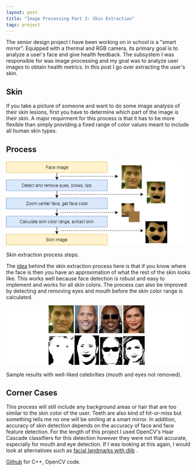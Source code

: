 ```yaml
---
layout: post
title: "Image Processing Part 3: Skin Extraction"
tags: project
---
```




 The senior design project I have been working on in school is a "smart mirror". 
 Equipped with a thermal and RGB camera, its primary goal is to analyze a user's face and give health feedback. 
 The subsystem I was responsible for was image processing and
 my goal was to analyze user images to obtain health metrics.
 In this post I go over extracting the user's skin.



## Skin



 If you take a picture of someone and want to do some image analysis of their
 skin lesions, first you have to determine which part of the image is their skin.
 A major requirment for this process is that it has to be more flexible than
 simply providing a fixed range of color values meant to include all human 
 skin types.



## Process



![skin extraction diagram](/assets/images/skin_extract_diagram.png)

 Skin extraction process steps.
 


 The
 [idea](http://www.robots.ox.ac.uk/~vgg/publications/2011/Mittal11/mittal11.pdf) 
 behind the skin extraction process here is that if you know where 
 the face is then you have an approximation of what the rest of the skin 
 looks like. This works well because face detection is robust and easy to implement and works for all skin colors.
 The process can also be improved by detecting and removing eyes and mouth 
 before the skin color range is calculated.




![skin extraction sample results](/assets/images/skin_extract_pic1.png)

 Sample results with well-liked celebrities (mouth and eyes not removed).
 

## Corner Cases



 This process will still include any background areas or hair that are too similar to the skin
 color of the user. Teeth are also kind of hit-or-miss but something tells me no one will be smiling at a smart mirror. In addition, accuracy of skin detection depends on the 
 accuracy of face and face feature detection. For the length of this project 
 I used OpenCV's Haar Cascade classifiers for this detection however they were not that accurate, 
 especially for mouth and eye detection. If I was looking at this again, I would look at 
 alternatives such as
 [facial landmarks with dlib](https://www.pyimagesearch.com/2017/04/03/facial-landmarks-dlib-opencv-python/) 
 .




[Github](https://github.com/austinpursley/ECEN-Senior-Design-Smart-Mirror-Image-Processing/tree/master/rgb/skin_extract) 
 for C++, OpenCV code.



